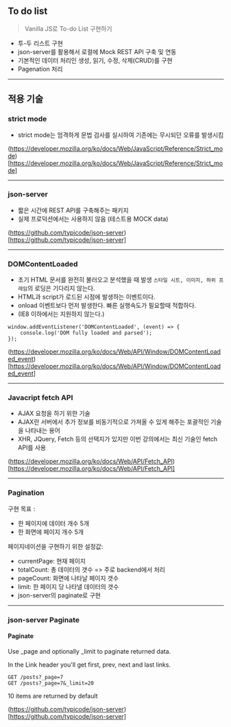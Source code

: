 ## To do list

> Vanilla JS로 To-do List 구현하기

- 투-두 리스트 구현
- json-server를 활용해서 로컬에 Mock REST API 구축 및 연동
- 기본적인 데이터 처리인 생성, 읽기, 수정, 삭제(CRUD)를 구현
- Pagenation 처리

---

## 적용 기술

### strict mode

- strict mode는 엄격하게 문법 검사를 실시하여 기존에는 무시되던 오류를 발생시킴

(https://developer.mozilla.org/ko/docs/Web/JavaScript/Reference/Strict_mode)[https://developer.mozilla.org/ko/docs/Web/JavaScript/Reference/Strict_mode]

---

### json-server

- 짧은 시간에 REST API를 구축해주는 패키지
- 실제 프로덕션에서는 사용하지 않음 (테스트용 MOCK data)

(https://github.com/typicode/json-server)[https://github.com/typicode/json-server]

---

### DOMContentLoaded

- 초기 HTML 문서를 완전히 불러오고 분석했을 때 발생 `스타일 시트, 이미지, 하위 프레임`의 로딩은 기다리지 않는다.
- HTML과 script가 로드된 시점에 발생하는 이벤트이다.
- onload 이벤트보다 먼저 발생한다. 빠른 실행속도가 필요할때 적합하다.
- (IE8 이하에서는 지원하지 않는다.)

```
window.addEventListener('DOMContentLoaded', (event) => {
    console.log('DOM fully loaded and parsed');
});
```

(https://developer.mozilla.org/ko/docs/Web/API/Window/DOMContentLoaded_event)[https://developer.mozilla.org/ko/docs/Web/API/Window/DOMContentLoaded_event]

---

### Javacript fetch API

- AJAX 요청을 하기 위한 기술
- AJAX란 서버에서 추가 정보를 비동기적으로 가져올 수 있게 해주는 포괄적인 기술을 나타내는 용어
- XHR, JQuery, Fetch 등의 선택지가 있지만 이번 강의에서는 최신 기술인 fetch API를 사용

(https://developer.mozilla.org/ko/docs/Web/API/Fetch_API)[https://developer.mozilla.org/ko/docs/Web/API/Fetch_API]

---

### Pagination

구현 목표 :
+ 한 페이지에 데이터 개수 5개
+ 한 화면에 페이지 개수 5개


페이지네이션을 구현하기 위한 설정값:
- currentPage: 현재 페이지
- totalCount: 총 데이터의 갯수 => 주로 backend에서 처리
- pageCount: 화면에 나타날 페이지 갯수
- limit: 한 페이지 당 나타낼 데이터의 갯수
- json-server의 paginate로 구현

---

### json-server Paginate

#### Paginate
Use _page and optionally _limit to paginate returned data.

In the Link header you'll get first, prev, next and last links.

```
GET /posts?_page=7
GET /posts?_page=7&_limit=20
```
10 items are returned by default


(https://github.com/typicode/json-server)[https://github.com/typicode/json-server]
